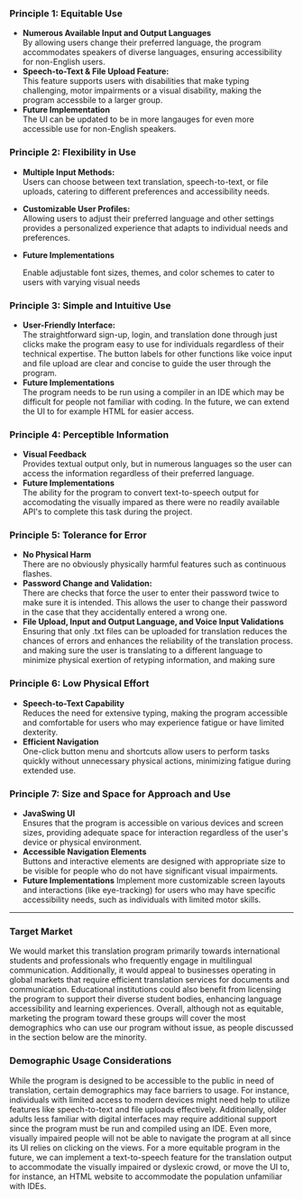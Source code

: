 ### Principle 1: Equitable Use
- **Numerous Available Input and Output Languages**  
  By allowing users change their preferred language, the program accommodates speakers of diverse languages, ensuring accessibility for non-English users.
- **Speech-to-Text & File Upload Feature:**  
  This feature supports users with disabilities that make typing challenging, motor impairments or a visual disability, making the program accessbile to a larger group.
- **Future Implementation**  
  The UI can be updated to be in more langauges for even more accessible use for non-English speakers.

### Principle 2: Flexibility in Use
- **Multiple Input Methods:**  
  Users can choose between text translation, speech-to-text, or file uploads, catering to different preferences and accessibility needs.
- **Customizable User Profiles:**  
  Allowing users to adjust their preferred language and other settings provides a personalized experience that adapts to individual needs and preferences.
- **Future Implementations**

  Enable adjustable font sizes, themes, and color schemes to cater to users with varying visual needs

### Principle 3: Simple and Intuitive Use
- **User-Friendly Interface:**  
  The straightforward sign-up, login, and translation done through just clicks make the program easy to use for individuals regardless of their technical expertise.
  The button labels for other functions like voice input and file upload are clear and concise to guide the user through the program.
- **Future Implementations**  
  The program needs to be run using a compiler in an IDE which may be difficult for people not familiar with coding. In the future, 
  we can extend the UI to for example HTML for easier access.


### Principle 4: Perceptible Information
- **Visual Feedback**  
  Provides textual output only, but in numerous languages so the user can access the information regardless of their preferred language.
- **Future Implementations**  
  The ability for the program to convert text-to-speech output for accomodating the visually impared as there were no readily available API's to complete this task during the project.

### Principle 5: Tolerance for Error
- **No Physical Harm**  
  There are no obviously physically harmful features such as continuous flashes.
- **Password Change and Validation:**  
  There are checks that force the user to enter their password twice to make sure it is intended.
  This allows the user to change their password in the case that they accidentally entered a wrong one.
- **File Upload, Input and Output Language, and Voice Input Validations**  
  Ensuring that only .txt files can be uploaded for translation reduces the chances of errors and enhances the reliability of the translation process.
  and making sure the user is translating to a different language to minimize physical exertion of retyping information, and
  making sure 

### Principle 6: Low Physical Effort
- **Speech-to-Text Capability**  
  Reduces the need for extensive typing, making the program accessible and comfortable for users who may experience fatigue or have limited dexterity.
- **Efficient Navigation**  
  One-click button menu and shortcuts allow users to perform tasks quickly without unnecessary physical actions, minimizing fatigue during extended use.

### Principle 7: Size and Space for Approach and Use
- **JavaSwing UI**  
  Ensures that the program is accessible on various devices and screen sizes, providing adequate space for interaction regardless of the user's device or physical environment.
- **Accessible Navigation Elements**  
  Buttons and interactive elements are designed with appropriate size to be visible for people who do not have significant visual impairments.
- **Future Implementations**
  Implement more customizable screen layouts and interactions (like eye-tracking) for users who may have specific accessibility needs, such as individuals with limited motor skills.

---

### Target Market
We would market this translation program primarily towards international students and professionals who frequently engage in multilingual communication. Additionally, it would appeal to businesses operating in global markets that require efficient translation services for documents and communication. Educational institutions could also benefit from licensing the program to support their diverse student bodies, enhancing language accessibility and learning experiences. Overall, although not as equitable, marketing the program toward these groups will cover the most demographics who can use our program without issue, as people discussed in the section below are the minority.
### Demographic Usage Considerations
While the program is designed to be accessible to the public in need of translation, certain demographics may face barriers to usage. For instance, individuals with limited access to modern devices might need help to utilize features like speech-to-text and file uploads effectively. Additionally, older adults less familiar with digital interfaces may require additional support since the program must be run and compiled using an IDE. Even more, visually impaired people will not be able to navigate the program at all since its UI relies on clicking on the views. For a more equitable program in the future, we can implement a text-to-speech feature for the translation output to accommodate the visually impaired or dyslexic crowd, or move the UI to, for instance, an HTML website to accommodate the population unfamiliar with IDEs.